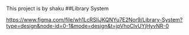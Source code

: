 This project is by shaku
##Library System

https://www.figma.com/file/wh1LcRSIiJKQNYu7E2Nor9/Library-System?type=design&node-id=0-1&mode=design&t=jpVhoClvUYjHyvNR-0
